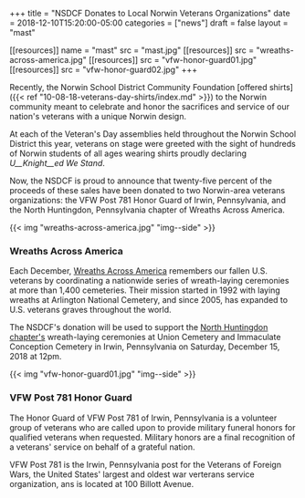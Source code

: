 +++
title = "NSDCF Donates to Local Norwin Veterans Organizations"
date  = 2018-12-10T15:20:00-05:00
categories = ["news"]
draft = false
layout = "mast"

[[resources]]
  name = "mast"
  src  = "mast.jpg"
[[resources]]
  src  = "wreaths-across-america.jpg"
[[resources]]
  src  = "vfw-honor-guard01.jpg"
[[resources]]
  src  = "vfw-honor-guard02.jpg"
+++

Recently, the Norwin School District Community Foundation [offered shirts]({{< ref "10-08-18-veterans-day-shirts/index.md" >}}) to the Norwin community meant to celebrate and honor the sacrifices and service of our nation's veterans with a unique Norwin design.

At each of the Veteran's Day assemblies held throughout the Norwin School District this year, veterans on stage were greeted with the sight of hundreds of Norwin students of all ages wearing shirts proudly declaring *U__Knight__ed We Stand*.

Now, the NSDCF is proud to announce that twenty-five percent of the proceeds of these sales have been donated to two Norwin-area veterans organizations: the VFW Post 781 Honor Guard of Irwin, Pennsylvania, and the North Huntingdon, Pennsylvania chapter of Wreaths Across America.

{{< img "wreaths-across-america.jpg" "img--side" >}}

### Wreaths Across America

Each December, [Wreaths Across America](https://www.wreathsacrossamerica.org/) remembers our fallen U.S. veterans by coordinating a nationwide series of wreath-laying ceremonies at more than 1,400 cemeteries. Their mission started in 1992 with laying wreaths at Arlington National Cemetery, and since 2005, has expanded to U.S. veterans graves throughout the world.

The NSDCF's donation will be used to support the [North Huntingdon chapter's](https://www.wreathsacrossamerica.org/pages/42733/Overview/?relatedId=0) wreath-laying ceremonies at Union Cemetery and Immaculate Conception Cemetery in Irwin, Pennsylvania on Saturday, December 15, 2018 at 12pm.

{{< img "vfw-honor-guard01.jpg" "img--side" >}}

### VFW Post 781 Honor Guard

The Honor Guard of VFW Post 781 of Irwin, Pennsylvania is a volunteer group of veterans who are called upon to provide military funeral honors for qualified veterans when requested. Military honors are a final recognition of a veterans' service on behalf of a grateful nation.

VFW Post 781 is the Irwin, Pennsylvania post for the Veterans of Foreign Wars, the United States' largest and oldest war verterans service organization, ans is located at 100 Billott Avenue.

